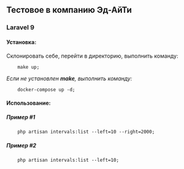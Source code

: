 ## Тестовое в компанию Эд-АйТи

### Laravel 9

#### Установка:

Склонировать себе, перейти в директорию, выполнить команду:

```mysql
    make up;
```

_Если не установлен **make**, выполнить команду:_

```mysql
    docker-compose up -d;
```


#### Использование:

##### Пример #1

```mysql
    php artisan intervals:list --left=10 --right=2000;
```

##### Пример #2

```mysql
    php artisan intervals:list --left=10;
```

